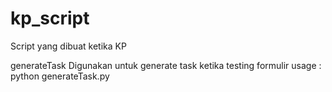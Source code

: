 # kp_script
Script yang dibuat ketika KP

generateTask
Digunakan untuk generate task ketika testing formulir
usage : python generateTask.py
